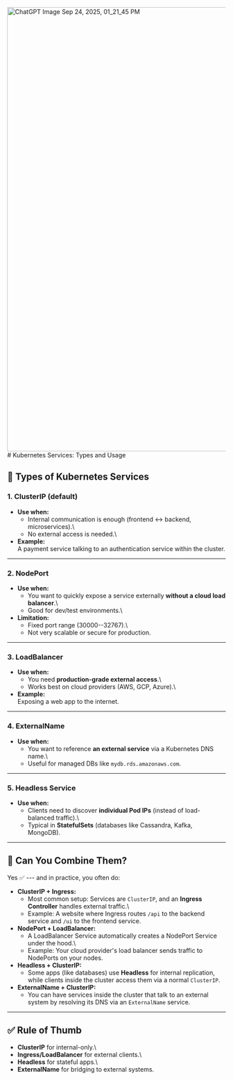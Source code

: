 

<img width="1536" height="1024" alt="ChatGPT Image Sep 24, 2025, 01_21_45 PM" src="https://github.com/user-attachments/assets/9de10ae4-8fd8-4af9-80f7-000262ce88ee" />
# Kubernetes Services: Types and Usage

## 🔹 Types of Kubernetes Services

### 1. ClusterIP (default)

-   **Use when:**
    -   Internal communication is enough (frontend ↔ backend,
        microservices).\
    -   No external access is needed.\
-   **Example:**\
    A payment service talking to an authentication service within the
    cluster.

------------------------------------------------------------------------

### 2. NodePort

-   **Use when:**
    -   You want to quickly expose a service externally **without a
        cloud load balancer**.\
    -   Good for dev/test environments.\
-   **Limitation:**
    -   Fixed port range (30000--32767).\
    -   Not very scalable or secure for production.

------------------------------------------------------------------------

### 3. LoadBalancer

-   **Use when:**
    -   You need **production-grade external access**.\
    -   Works best on cloud providers (AWS, GCP, Azure).\
-   **Example:**\
    Exposing a web app to the internet.

------------------------------------------------------------------------

### 4. ExternalName

-   **Use when:**
    -   You want to reference **an external service** via a Kubernetes
        DNS name.\
    -   Useful for managed DBs like `mydb.rds.amazonaws.com`.

------------------------------------------------------------------------

### 5. Headless Service

-   **Use when:**
    -   Clients need to discover **individual Pod IPs** (instead of
        load-balanced traffic).\
    -   Typical in **StatefulSets** (databases like Cassandra, Kafka,
        MongoDB).

------------------------------------------------------------------------

## 🔹 Can You Combine Them?

Yes ✅ --- and in practice, you often do:

-   **ClusterIP + Ingress:**
    -   Most common setup: Services are `ClusterIP`, and an **Ingress
        Controller** handles external traffic.\
    -   Example: A website where Ingress routes `/api` to the backend
        service and `/ui` to the frontend service.
-   **NodePort + LoadBalancer:**
    -   A LoadBalancer Service automatically creates a NodePort Service
        under the hood.\
    -   Example: Your cloud provider's load balancer sends traffic to
        NodePorts on your nodes.
-   **Headless + ClusterIP:**
    -   Some apps (like databases) use **Headless** for internal
        replication, while clients inside the cluster access them via a
        normal `ClusterIP`.
-   **ExternalName + ClusterIP:**
    -   You can have services inside the cluster that talk to an
        external system by resolving its DNS via an `ExternalName`
        service.

------------------------------------------------------------------------

## ✅ Rule of Thumb

-   **ClusterIP** for internal-only.\
-   **Ingress/LoadBalancer** for external clients.\
-   **Headless** for stateful apps.\
-   **ExternalName** for bridging to external systems.
